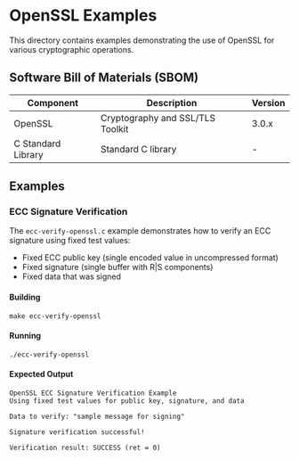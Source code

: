 # OpenSSL Examples

This directory contains examples demonstrating the use of OpenSSL for various cryptographic operations.

## Software Bill of Materials (SBOM)

| Component | Description | Version |
|-----------|-------------|---------|
| OpenSSL   | Cryptography and SSL/TLS Toolkit | 3.0.x |
| C Standard Library | Standard C library | - |

## Examples

### ECC Signature Verification

The `ecc-verify-openssl.c` example demonstrates how to verify an ECC signature using fixed test values:
- Fixed ECC public key (single encoded value in uncompressed format)
- Fixed signature (single buffer with R|S components)
- Fixed data that was signed

#### Building

```
make ecc-verify-openssl
```

#### Running

```
./ecc-verify-openssl
```

#### Expected Output

```
OpenSSL ECC Signature Verification Example
Using fixed test values for public key, signature, and data

Data to verify: "sample message for signing"

Signature verification successful!

Verification result: SUCCESS (ret = 0)
```

